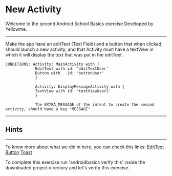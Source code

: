 # New Activity

Welcome to the second Android School Basics exercise
Developed by Yellowme.

----------------------------------------------------------------------
Make the app have an editText (Text Field) and a button that when clicked, should launch a new activity, and that
Activity must have a textView in which it will display the text that was put in the editText.

    CONDITIONS: Activity: MainActivity with {
                 EditText with id: 'editTextUser'
                 Button with   id: 'buttonUser'
                 }

                 Activity: DisplayMessageActivity with {
                 TextView with id: 'textViewUser2'
                 }

                 The EXTRA_MESSAGE of the intent to create the second activity, should have a key "MESSAGE"

----------------------------------------------------------------------

## Hints



----------------------------------------------------------------------
To know more about what we did in here, you can check this links:
    [EditText](https://goo.gl/3JSnAR)
    [Button](https://goo.gl/nx4zVL)
    [Toast](https://goo.gl/j43QRO)


To complete this exercise run 'androidbasics verify this' inside the downloaded project directory and let's verify this exercise.




